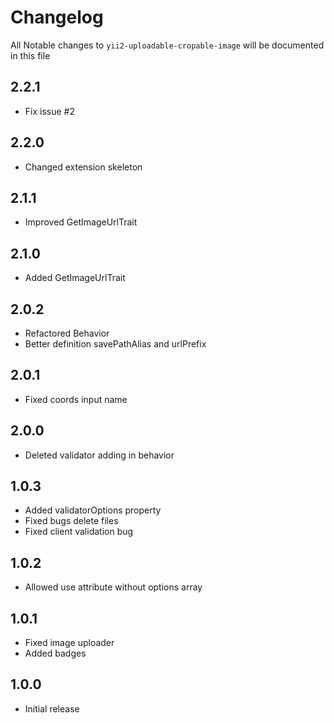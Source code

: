 # Changelog

All Notable changes to `yii2-uploadable-cropable-image` will be documented in this file

## 2.2.1
- Fix issue #2

## 2.2.0
- Changed extension skeleton

## 2.1.1
- Improved GetImageUrlTrait

## 2.1.0
- Added GetImageUrlTrait

## 2.0.2
- Refactored Behavior
- Better definition savePathAlias and urlPrefix

## 2.0.1
- Fixed coords input name

## 2.0.0
- Deleted validator adding in behavior

## 1.0.3
- Added validatorOptions property
- Fixed bugs delete files
- Fixed client validation bug

## 1.0.2
- Allowed use attribute without options array

## 1.0.1
- Fixed image uploader
- Added badges

## 1.0.0
- Initial release

